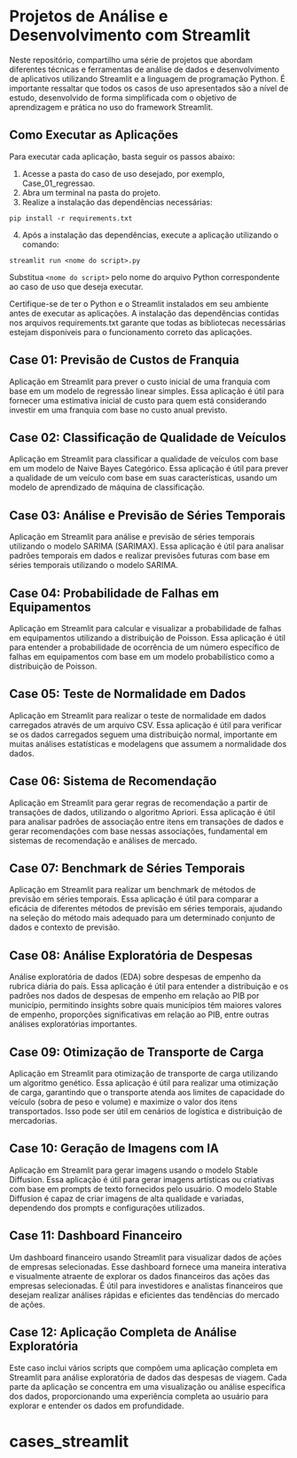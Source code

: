 # Projetos de Análise e Desenvolvimento com Streamlit

Neste repositório, compartilho uma série de projetos que abordam diferentes técnicas e ferramentas de análise de dados e desenvolvimento de aplicativos utilizando Streamlit e a linguagem de programação Python. É importante ressaltar que todos os casos de uso apresentados são a nível de estudo, desenvolvido de forma simplificada com o objetivo de aprendizagem e prática no uso do framework Streamlit.

## Como Executar as Aplicações
Para executar cada aplicação, basta seguir os passos abaixo:

1. Acesse a pasta do caso de uso desejado, por exemplo, Case_01_regressao.
2. Abra um terminal na pasta do projeto.
3. Realize a instalação das dependências necessárias:

```
pip install -r requirements.txt
```

4. Após a instalação das dependências, execute a aplicação utilizando o comando:

```
streamlit run <nome do script>.py
```

Substitua `<nome do script>` pelo nome do arquivo Python correspondente ao caso de uso que deseja executar.

Certifique-se de ter o Python e o Streamlit instalados em seu ambiente antes de executar as aplicações. A instalação das dependências contidas nos arquivos requirements.txt garante que todas as bibliotecas necessárias estejam disponíveis para o funcionamento correto das aplicações.

## Case 01: Previsão de Custos de Franquia
Aplicação em Streamlit para prever o custo inicial de uma franquia com base em um modelo de regressão linear simples. Essa aplicação é útil para fornecer uma estimativa inicial de custo para quem está considerando investir em uma franquia com base no custo anual previsto.

## Case 02: Classificação de Qualidade de Veículos
Aplicação em Streamlit para classificar a qualidade de veículos com base em um modelo de Naive Bayes Categórico. Essa aplicação é útil para prever a qualidade de um veículo com base em suas características, usando um modelo de aprendizado de máquina de classificação.

## Case 03: Análise e Previsão de Séries Temporais
Aplicação em Streamlit para análise e previsão de séries temporais utilizando o modelo SARIMA (SARIMAX). Essa aplicação é útil para analisar padrões temporais em dados e realizar previsões futuras com base em séries temporais utilizando o modelo SARIMA.

## Case 04: Probabilidade de Falhas em Equipamentos
Aplicação em Streamlit para calcular e visualizar a probabilidade de falhas em equipamentos utilizando a distribuição de Poisson. Essa aplicação é útil para entender a probabilidade de ocorrência de um número específico de falhas em equipamentos com base em um modelo probabilístico como a distribuição de Poisson.

## Case 05: Teste de Normalidade em Dados
Aplicação em Streamlit para realizar o teste de normalidade em dados carregados através de um arquivo CSV. Essa aplicação é útil para verificar se os dados carregados seguem uma distribuição normal, importante em muitas análises estatísticas e modelagens que assumem a normalidade dos dados.

## Case 06: Sistema de Recomendação
Aplicação em Streamlit para gerar regras de recomendação a partir de transações de dados, utilizando o algoritmo Apriori. Essa aplicação é útil para analisar padrões de associação entre itens em transações de dados e gerar recomendações com base nessas associações, fundamental em sistemas de recomendação e análises de mercado.

## Case 07: Benchmark de Séries Temporais
Aplicação em Streamlit para realizar um benchmark de métodos de previsão em séries temporais. Essa aplicação é útil para comparar a eficácia de diferentes métodos de previsão em séries temporais, ajudando na seleção do método mais adequado para um determinado conjunto de dados e contexto de previsão.

## Case 08: Análise Exploratória de Despesas
Análise exploratória de dados (EDA) sobre despesas de empenho da rubrica diária do país. Essa aplicação é útil para entender a distribuição e os padrões nos dados de despesas de empenho em relação ao PIB por município, permitindo insights sobre quais municípios têm maiores valores de empenho, proporções significativas em relação ao PIB, entre outras análises exploratórias importantes.

## Case 09: Otimização de Transporte de Carga
Aplicação em Streamlit para otimização de transporte de carga utilizando um algoritmo genético. Essa aplicação é útil para realizar uma otimização de carga, garantindo que o transporte atenda aos limites de capacidade do veículo (sobra de peso e volume) e maximize o valor dos itens transportados. Isso pode ser útil em cenários de logística e distribuição de mercadorias.

## Case 10: Geração de Imagens com IA
Aplicação em Streamlit para gerar imagens usando o modelo Stable Diffusion. Essa aplicação é útil para gerar imagens artísticas ou criativas com base em prompts de texto fornecidos pelo usuário. O modelo Stable Diffusion é capaz de criar imagens de alta qualidade e variadas, dependendo dos prompts e configurações utilizados.

## Case 11: Dashboard Financeiro
Um dashboard financeiro usando Streamlit para visualizar dados de ações de empresas selecionadas. Esse dashboard fornece uma maneira interativa e visualmente atraente de explorar os dados financeiros das ações das empresas selecionadas. É útil para investidores e analistas financeiros que desejam realizar análises rápidas e eficientes das tendências do mercado de ações.

## Case 12: Aplicação Completa de Análise Exploratória
Este caso inclui vários scripts que compõem uma aplicação completa em Streamlit para análise exploratória de dados das despesas de viagem. Cada parte da aplicação se concentra em uma visualização ou análise específica dos dados, proporcionando uma experiência completa ao usuário para explorar e entender os dados em profundidade.
# cases_streamlit
